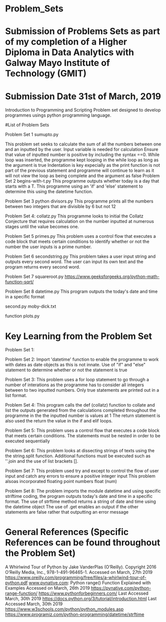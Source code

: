 # Problem_Sets
# Submission of Problems Sets as part of my completion of a Higher Diploma in Data Analytics with Galway Mayo Institute of Technology (GMIT) 
# Submission Date 31st of March, 2019

Introduction to Programming and Scripting Problem set designed to develop programmes usings python programming language. 

#List of Problem Sets

Problem Set 1 sumupto.py

This problem set seeks to calculate the sum of all the numbers between one and an inputted by the user. 
Input variable is needed for calculation
Ensure that value of inputted number is positive by including the syntax ==0. 
While loop was inserted, the programme kept looping in the while loop as long as the argument is true
Indentation is key expecially as the print function is not part of the previous statement and programme will continue to learn as it will not view the loop as being complete and the argument as false
Problem Set 2 begins-with-t.py
This programme outputs whether today is a day that starts with a T. This programme using an 'if' and 'else' statement to determine this using the datetime function.

Problem Set 3 python divisors.py
This programme prints all the numbers between two integers that are divisible by 6 but not 12

Problem Set 4: collatz.py 
This programme looks to initial the Collatz Conjecture that requires calculation on the number inputted at numerous stages until the value becomes one. 

Problem Set 5 primes.py
This problem uses a control flow that executes a code block that meets certain conditions to identify whether or not the number the user inputs is a prime number.

Problem Set 6 secondstring.py
This problem takes a user input string and outputs every second word. The user can input its own text and the program returns every second word.

Problem Set 7 squareroot.py
https://www.geeksforgeeks.org/python-math-function-sqrt/

Problem Set 8 datetime.py
This program outputs the today's date and time in a specific format

second.py moby-dick.txt

function plots.py

# Key Learning from the Problem Set
Problem Set 1: 


Problem Set 2:
Import 'datetime' function to enable the programme to work with dates as date objects as this is not innate.
Use of "if" and "else" statement to determine whether or not the statement is true

Problem Set 3: 
This problem uses a for loop statement to go through a number of interations as the programme has to consider all integers between to two inputted numbers. Only true statements are printed out in a list format. 

Problem Set 4:
This program calls the def (collatz) function to collate and list the outputs generated from the calculations completed throughout the programme in the the inputted number is values at 1
The return statement is also used the return the value in the if and elif loops. 

Problem Set 5: 
This problem uses a control flow that executes a code block that meets certain conditions. 
The statements must be nested in order to be executed sequentially

Problem Set 6: 
This problem looks at dissecting strings of texts using the the string.split function. 
Additional functions must be executed such as ''.join and the use of list brackets []. 

Problem Set 7:
This problem used try and except to control the flow of user input and catch any errors to ensure a positive integer input
This problem alsoas incorporated floating point numbers float (num)


Problem Set 8: 
The problem imports the module datetime and using specific striftime coding, the program outputs today's date and time in a specific format. 
The use of strftime method returns a string of date and time using the datetime object 
The use of .get enables an output if the other statements are false rather that outputting an error message




# General References (Specific References can be found throughout the Problem Set)
A Whirlwind Tour of Python by Jake VanderPlas (O’Reilly). Copyright 2016 O’Reilly Media, Inc., 978-1-491-96465-1. Accessed on March, 27th 2019 https://www.oreilly.com/programming/free/files/a-whirlwind-tour-of-python.pdf 
www.pynative.com: Python range() Function Explained with Examples Accessed on March, 26th 2019 https://pynative.com/python-range-function/
https://www.pythonforbeginners.com/ Last Accessed March, 30th 2019
https://docs.python.org/3/tutorial/introduction.html Last Accessed March, 30th 2019
https://www.w3schools.com/python/python_modules.asp 
https://www.programiz.com/python-programming/datetime/strftime
 
